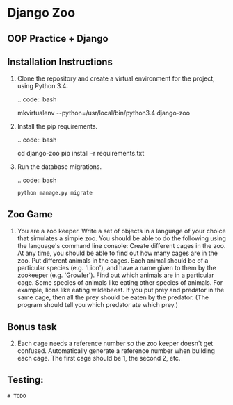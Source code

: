 Django Zoo
===========

OOP Practice + Django
----------------------

Installation Instructions
-------------------------

1. Clone the repository and create a virtual environment for the project, using
   Python 3.4:

   .. code:: bash

      mkvirtualenv --python=/usr/local/bin/python3.4 django-zoo

2. Install the pip requirements.

   .. code:: bash

    cd django-zoo
    pip install -r requirements.txt

4. Run the database migrations.

   .. code:: bash

       python manage.py migrate


Zoo Game
--------

1.  You are a zoo keeper. Write a set of objects in a language of your choice that simulates a simple zoo.
    You should be able to do the following using the language's command line console:​
    Create different cages in the zoo.  At any time, you should be able to find out how many cages are in the zoo.
    Put different animals in the cages. Each animal should be of a particular species (e.g. 'Lion'), and have a name given to them by the zookeeper (e.g. 'Growler').
    Find out which animals are in a particular cage.
    Some species of animals like eating other species of animals.  For example, lions like eating wildebeest.  If you put prey and predator in the same cage, then all the prey should be eaten by the predator.  (The program should tell you which predator ate which prey.)


Bonus task
----------
2.  Each cage needs a reference number so the zoo keeper doesn't get confused.  Automatically generate a reference number when building each cage.  The first cage should be 1, the second 2, etc.


Testing:
--------

    # TODO